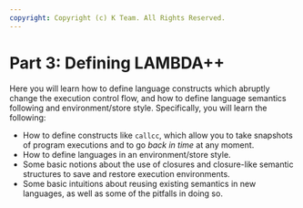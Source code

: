 ```yaml
---
copyright: Copyright (c) K Team. All Rights Reserved.
---
```


# Part 3: Defining LAMBDA++

Here you will learn how to define language constructs which abruptly change
the execution control flow, and how to define language semantics following
and environment/store style.  Specifically, you will learn the following:

* How to define constructs like `callcc`, which allow you to take snapshots of
  program executions and to go *back in time* at any moment.
* How to define languages in an environment/store style.
* Some basic notions about the use of closures and closure-like semantic
  structures to save and restore execution environments.
* Some basic intuitions about reusing existing semantics in new languages,
  as well as some of the pitfalls in doing so.
